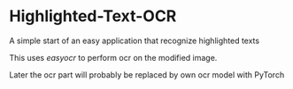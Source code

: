 # Highlighted-Text-OCR
A simple start of an easy application that recognize highlighted texts

This uses *easyocr* to perform ocr on the modified image. 

Later the ocr part will probably be replaced by own ocr model with PyTorch
